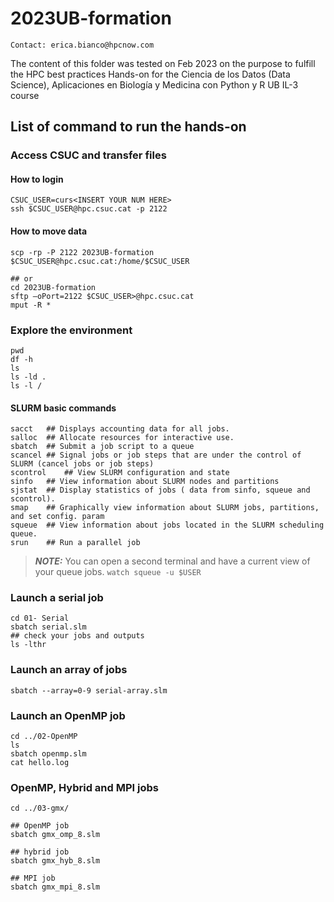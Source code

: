 # 2023UB-formation
```
Contact: erica.bianco@hpcnow.com
```
The content of this folder was tested on Feb 2023 on the purpose to fulfill the HPC best practices Hands-on for the
Ciencia de los Datos (Data Science), Aplicaciones en Biología y Medicina con Python y R
UB IL-3 course

## List of command to run the hands-on #

### Access CSUC and transfer files

#### How to login
```
CSUC_USER=curs<INSERT YOUR NUM HERE>
ssh $CSUC_USER@hpc.csuc.cat -p 2122
```

#### How to move data
```
scp -rp -P 2122 2023UB-formation $CSUC_USER@hpc.csuc.cat:/home/$CSUC_USER

## or
cd 2023UB-formation
sftp –oPort=2122 $CSUC_USER>@hpc.csuc.cat
mput -R *
```

### Explore the environment
```
pwd
df -h
ls
ls -ld .
ls -l /
```

#### SLURM basic commands
```
sacct	## Displays accounting data for all jobs.
salloc	## Allocate resources for interactive use.
sbatch	## Submit a job script to a queue
scancel	## Signal jobs or job steps that are under the control of SLURM (cancel jobs or job steps)
scontrol	## View SLURM configuration and state
sinfo	## View information about SLURM nodes and partitions
sjstat	## Display statistics of jobs ( data from sinfo, squeue and scontrol).
smap	## Graphically view information about SLURM jobs, partitions, and set config. param
squeue	## View information about jobs located in the SLURM scheduling queue.
srun	## Run a parallel job
```

> **_NOTE:_**  You can open a second terminal and have a current view of your queue jobs. `watch squeue -u $USER`

### Launch a serial job
```
cd 01- Serial
sbatch serial.slm
## check your jobs and outputs
ls -lthr
```

### Launch an array of jobs
```
sbatch --array=0-9 serial-array.slm
```

### Launch an OpenMP job
```
cd ../02-OpenMP
ls
sbatch openmp.slm
cat hello.log
```

### OpenMP, Hybrid and MPI jobs
```
cd ../03-gmx/

## OpenMP job
sbatch gmx_omp_8.slm

## hybrid job
sbatch gmx_hyb_8.slm

## MPI job
sbatch gmx_mpi_8.slm
```





